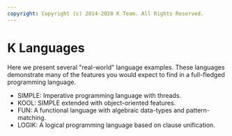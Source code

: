 ```yaml
---
copyright: Copyright (c) 2014-2020 K Team. All Rights Reserved.
---
```


# K Languages

Here we present several "real-world" language examples. These languages
demonstrate many of the features you would expect to find in a full-fledged
programming language.

-   SIMPLE: Imperative programming language with threads.
-   KOOL: SIMPLE extended with object-oriented features.
-   FUN: A functional language with algebraic data-types and pattern-matching.
-   LOGIK: A logical programming language based on clause unification.
